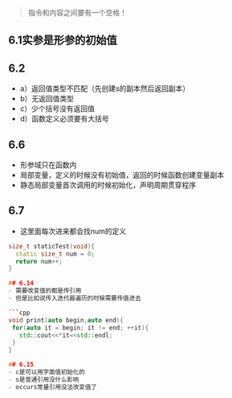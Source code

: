 > 指令和内容之间要有一个空格！
## 6.1实参是形参的初始值


## 6.2  
- a）返回值类型不匹配（先创建s的副本然后返回副本）
- b）无返回值类型 
- c）少个括号没有返回值 
- d）函数定义必须要有大括号

## 6.6
- 形参域只在函数内
- 局部变量，定义的时候没有初始值，返回的时候函数创建变量副本
- 静态局部变量首次调用的时候初始化，声明周期贯穿程序

## 6.7
- 这里面每次进来都会找num的定义
 ```cpp
 size_t staticTest(void){
   static size_t num = 0;
   return num++;
 }

## 6.14
- 需要改变值的都是传引用
- 但是比如说传入迭代器遍历的时候需要传值进去

```cpp
void print(auto begin,auto end){
  for(auto it = begin; it != end; ++it){
    std::cout<<*it<<std::endl;
  }
}

## 6.15
- c是可以用字面值初始化的
- s是普通引用没什么影响
- occurs常量引用没法改变值了